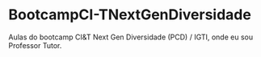 # BootcampCI-TNextGenDiversidade
Aulas do bootcamp CI&amp;T Next Gen Diversidade (PCD) / IGTI, onde eu sou Professor Tutor.
